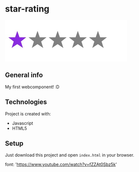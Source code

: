 # star-rating

![My star-rating](./star-rating.jpeg)

## General info
My first webcomponent! :D

## Technologies
Project is created with:
* Javascript
* HTML5

## Setup
Just download this project and open `index.html` in your browser.

font: 'https://www.youtube.com/watch?v=fZZAt0Sbz5k'
